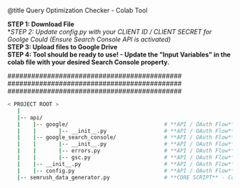 @title Query Optimization Checker - Colab Tool

**STEP 1: Download File**  
**STEP 2: Update config.py with your CLIENT ID / CLIENT SECRET for Goolge Could (*Ensure Search Console API is activated)**  
**STEP 3: Upload files to Google Drive**  
**STEP 4: Tool should be ready to use! - Update the "Input Variables" in the colab file with your desired Search Console property.**  

############################################  
############################################  
############################################

```bash
< PROJECT ROOT >  
   |  
   |-- api/  
   |    |-- google/                              # **API / OAuth Flow** - Google Cloud OAuth Package   
   |    |       |-- __init__.py                  # **API / OAuth Flow** - OAuth Flow Definition 
   |    |-- google_search_console/               # **API / OAuth Flow** - GSC API Package   
   |    |       |-- __init__.py                  # **API / OAuth Flow** - Initializes `google_search_console` Package  
   |    |       |-- errors.py                    # **API / OAuth Flow** - Error Handles for GSC API  
   |    |       |-- gsc.py                       # **API / OAuth Flow** - GSC API Data Aggregation
   |    |-- __init__.py                          # **API / OAuth Flow**  - Defines `api` Package  
   |    |-- config.py                            # **API / OAuth Flow** - Defines Data Request Criteria  
   |-- semrush_data_generator.py                 # **CORE SCRIPT** - Core Script  
```